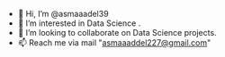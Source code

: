 - 👋 Hi, I’m @asmaaadel39
- 👀 I’m interested in Data Science .
- 💞️ I’m looking to collaborate on Data Science projects.
- 📫 Reach me via mail "asmaaaddel227@gmail.com"

<!---
asmaaadel39/asmaaadel39 is a ✨ special ✨ repository because its `README.md` (this file) appears on your GitHub profile.
You can click the Preview link to take a look at your changes.
--->
